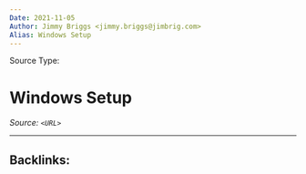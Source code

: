 ```yaml
---
Date: 2021-11-05
Author: Jimmy Briggs <jimmy.briggs@jimbrig.com>
Alias: Windows Setup
---
```


Source Type:

# Windows Setup

*Source: `<URL>`*

***

Backlinks:
-	